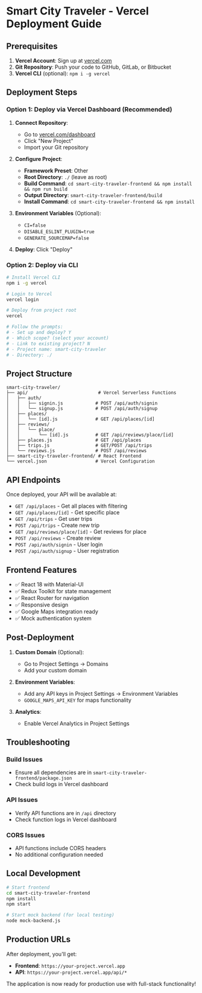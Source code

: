 # Smart City Traveler - Vercel Deployment Guide

## Prerequisites

1. **Vercel Account**: Sign up at [vercel.com](https://vercel.com)
2. **Git Repository**: Push your code to GitHub, GitLab, or Bitbucket
3. **Vercel CLI** (optional): `npm i -g vercel`

## Deployment Steps

### Option 1: Deploy via Vercel Dashboard (Recommended)

1. **Connect Repository**:
   - Go to [vercel.com/dashboard](https://vercel.com/dashboard)
   - Click "New Project"
   - Import your Git repository

2. **Configure Project**:
   - **Framework Preset**: Other
   - **Root Directory**: `./` (leave as root)
   - **Build Command**: `cd smart-city-traveler-frontend && npm install && npm run build`
   - **Output Directory**: `smart-city-traveler-frontend/build`
   - **Install Command**: `cd smart-city-traveler-frontend && npm install`

3. **Environment Variables** (Optional):
   - `CI=false`
   - `DISABLE_ESLINT_PLUGIN=true`
   - `GENERATE_SOURCEMAP=false`

4. **Deploy**: Click "Deploy"

### Option 2: Deploy via CLI

```bash
# Install Vercel CLI
npm i -g vercel

# Login to Vercel
vercel login

# Deploy from project root
vercel

# Follow the prompts:
# - Set up and deploy? Y
# - Which scope? (select your account)
# - Link to existing project? N
# - Project name: smart-city-traveler
# - Directory: ./
```

## Project Structure

```
smart-city-traveler/
├── api/                          # Vercel Serverless Functions
│   ├── auth/
│   │   ├── signin.js            # POST /api/auth/signin
│   │   └── signup.js            # POST /api/auth/signup
│   ├── places/
│   │   └── [id].js              # GET /api/places/[id]
│   ├── reviews/
│   │   └── place/
│   │       └── [id].js          # GET /api/reviews/place/[id]
│   ├── places.js                # GET /api/places
│   ├── trips.js                 # GET/POST /api/trips
│   └── reviews.js               # POST /api/reviews
├── smart-city-traveler-frontend/ # React Frontend
└── vercel.json                  # Vercel Configuration
```

## API Endpoints

Once deployed, your API will be available at:

- `GET /api/places` - Get all places with filtering
- `GET /api/places/[id]` - Get specific place
- `GET /api/trips` - Get user trips
- `POST /api/trips` - Create new trip
- `GET /api/reviews/place/[id]` - Get reviews for place
- `POST /api/reviews` - Create review
- `POST /api/auth/signin` - User login
- `POST /api/auth/signup` - User registration

## Frontend Features

- ✅ React 18 with Material-UI
- ✅ Redux Toolkit for state management
- ✅ React Router for navigation
- ✅ Responsive design
- ✅ Google Maps integration ready
- ✅ Mock authentication system

## Post-Deployment

1. **Custom Domain** (Optional):
   - Go to Project Settings → Domains
   - Add your custom domain

2. **Environment Variables**:
   - Add any API keys in Project Settings → Environment Variables
   - `GOOGLE_MAPS_API_KEY` for maps functionality

3. **Analytics**:
   - Enable Vercel Analytics in Project Settings

## Troubleshooting

### Build Issues
- Ensure all dependencies are in `smart-city-traveler-frontend/package.json`
- Check build logs in Vercel dashboard

### API Issues
- Verify API functions are in `/api` directory
- Check function logs in Vercel dashboard

### CORS Issues
- API functions include CORS headers
- No additional configuration needed

## Local Development

```bash
# Start frontend
cd smart-city-traveler-frontend
npm install
npm start

# Start mock backend (for local testing)
node mock-backend.js
```

## Production URLs

After deployment, you'll get:
- **Frontend**: `https://your-project.vercel.app`
- **API**: `https://your-project.vercel.app/api/*`

The application is now ready for production use with full-stack functionality!
